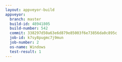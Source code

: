 ```yaml
---
layout: appveyor-build
appveyor:
  branch: master
  build-id: 48941805
  build-number: 542
  commit: 338297d50a63e6d879e85003f6e73856da0c895c
  job-id: k7sy8pugmc7j9mun
  job-number: 2
  os-name: Windows
  test-result: 1
---
```

